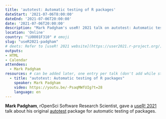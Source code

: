 ```yaml
---
title: 'autotest: Automatic testing of R packages'
dateStart: '2021-07-06T8:00:00'
dateEnd: '2021-07-06T20:00:00'
date: '2021-07-06T20:00:00'
description: "Mark Padgham's useR! 2021 talk on autotest: Automatic testing of R packages"
location: 'Online'
country: "\U0001F310" # emoji
slug: "useR2021-padgham"
# deets: Refer to [useR! 2021 website](https://user2021.r-project.org/).
outputs: 
- HTML
- Calendar 
attendees:
  - Mark Padgham
resources: # can be added later, one entry per talk (don't add while still empty, add once there are resources)
  - title: "autotest: Automatic testing of R packages"
    speaker: Mark Padgham
    video: https://youtu.be/-PsaqMWfUIg?t=28
    language: en
---
```

**Mark Padgham**, rOpenSci Software Research Scientist, gave a [useR! 2021](https://user2021.r-project.org/) talk about his original [autotest](https://ropenscilabs.github.io/autotest/) package for automatic testing of packages.

